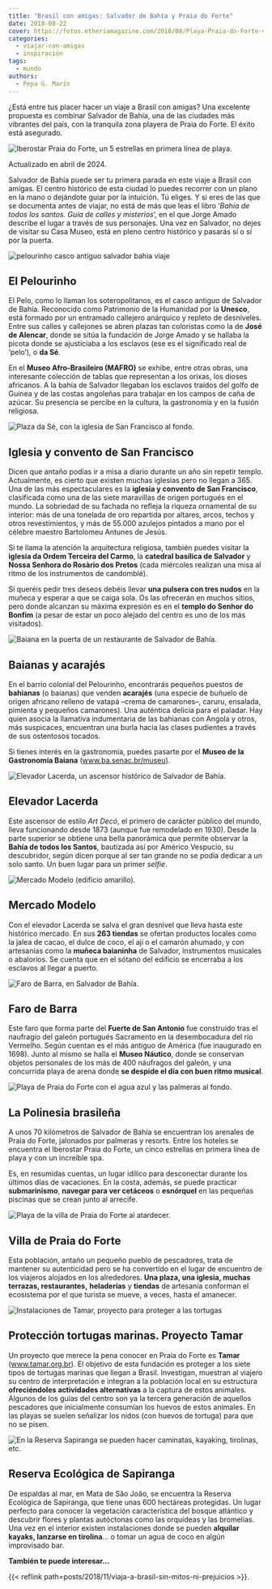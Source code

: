 ```yaml
---
title: "Brasil con amigas: Salvador de Bahía y Praia do Forte"
date: 2018-08-22
cover: https://fotos.etheriamagazine.com/2018/08/Playa-Praia-do-Forte-viaje-brasil-e1578734128487.jpg
categories: 
  - viajar-con-amigas
  - inspiración
tags: 
  - mundo
authors: 
  - Pepa G. Marín
---
```


¿Está entre tus placer hacer un viaje a Brasil con amigas? Una excelente propuesta es 
combinar Salvador de Bahía, una de las ciudades más vibrantes del país, con la tranquila 
zona playera de Praia do Forte. El éxito está asegurado. 

![Iberostar Praia do Forte, un 5 estrellas en primera línea de playa.](https://fotos.etheriamagazine.com/2018/08/IBEROSTAR-Praia-do-Forte-e1578733585570.jpg "Piscina del Iberostar Praia do Forte.")

Actualizado en abril de 2024. 

Salvador de Bahía puede ser tu primera parada en este viaje a Brasil con amigas. El 
centro histórico de esta ciudad lo puedes recorrer con un plano en la mano o dejándote 
guiar por la intuición. Tú eliges. Y si eres de las que se documenta antes de viajar, no 
está de más que leas el libro ‘_Bahía de todos los santos. Guía de calles y misterios_’, 
en el que Jorge Amado describe el lugar a través de sus personajes. Una vez en Salvador, 
no dejes de visitar su Casa Museo, está en pleno centro histórico y pasarás sí o sí por 
la puerta. 

![pelourinho casco antiguo salvador bahia viaje](https://fotos.etheriamagazine.com/2018/08/Pelourinho-Salvador-Bahia-viaje-Brasil-e1578733629218.jpg "Pelourinho de Salvador de Bahía. ©PG")

## El Pelourinho

El Pelo, como lo llaman los soteropolitanos, es el casco antiguo de Salvador de Bahía. 
Reconocido como Patrimonio de la Humanidad por la **Unesco**, está formado por un 
entramado callejero anárquico y repleto de desniveles. Entre sus calles y callejones se 
abren plazas tan coloristas como la de **José de Alencar**, donde se sitúa la fundación 
de Jorge Amado y se hallaba la picota donde se ajusticiaba a los esclavos (ese es el 
significado real de ‘pelo’), o **da Sé**. 

En el **Museo Afro-Brasileiro (MAFRO)** se exhibe, entre otras obras, una interesante 
colección de tablas que representan a los orixas, los dioses africanos. A la bahía de 
Salvador llegaban los esclavos traídos del golfo de Guinea y de las costas angoleñas 
para trabajar en los campos de caña de azúcar. Su presencia se percibe en la cultura, la 
gastronomía y en la fusión religiosa. 

![Plaza da Sé, con la iglesia de San Francisco al fondo.](https://fotos.etheriamagazine.com/2018/08/iglesia-salvador-bahia-viaje-brasil.jpg "Plaza da Sé, con la iglesia de San Francisco al fondo. ©PG")

## Iglesia y convento de San Francisco

Dicen que antaño podías ir a misa a diario durante un año sin repetir templo. 
Actualmente, es cierto que existen muchas iglesias pero no llegan a 365. Una de las más 
espectaculares es la **iglesia y convento de San Francisco**, clasificada como una de 
las siete maravillas de origen portugués en el mundo. La sobriedad de su fachada no 
refleja la riqueza ornamental de su interior: más de una tonelada de oro repartida por 
altares, arcos, techos y otros revestimientos, y más de 55.000 azulejos pintados a mano 
por el célebre maestro Bartolomeu Antunes de Jesús. 

Si te llama la atención la arquitectura religiosa, también puedes visitar la **iglesia 
da Ordem Terceira del Carmo**, la **catedral basílica de Salvador** y **Nossa Senhora do 
Rosàrio dos Pretos** (cada miércoles realizan una misa al ritmo de los instrumentos de 
candomblé). 

Si queréis pedir tres deseos debéis llevar **una pulsera con tres nudos** en la muñeca y 
esperar a que se caiga sola. Os las ofrecerán en muchos sitios, pero donde alcanzan su 
máxima expresión es en el **templo do Senhor do Bonfim** (a pesar de estar un poco 
alejado del centro es uno de los más visitados). 

![Baiana en la puerta de un restaurante de Salvador de Bahía.](https://fotos.etheriamagazine.com/2018/08/Baiana-Pelourinho-Salvador.jpg "Baiana en la puerta de un restaurante de Salvador de Bahía. P.G.")

## Baianas y acarajés

En el barrio colonial del Pelourinho, encontrarás pequeños puestos de **bahianas** (o 
baianas) que venden **acarajés** (una especie de buñuelo de origen africano relleno de 
vatapá –crema de camarones–, caruru, ensalada, pimienta y pequeños camarones). Una 
auténtica delicia para el paladar. Hay quien asocia la llamativa indumentaria de las 
bahianas con Angola y otros, más suspicaces, encuentran una burla hacia las clases 
pudientes a través de sus ostentosos tocados. 

Si tienes interés en la gastronomía, puedes pasarte por el **Museo de la Gastronomía 
Baiana** (www.ba.senac.br/museu). 

![Elevador Lacerda, un ascensor histórico de Salvador de Bahía.](https://fotos.etheriamagazine.com/2018/08/Elevador-Lacerda-Salvador-viaje-brasil-e1578733757112.jpg "Elevador Lacerda, un ascensor histórico de Salvador de Bahía. ©PG")

## Elevador Lacerda

Este ascensor de estilo _Art Decó_, el primero de carácter público del mundo, lleva 
funcionando desde 1873 (aunque fue remodelado en 1930). Desde la parte superior se 
obtiene una bella panorámica que permite observar la **Bahía de todos los Santos**, 
bautizada así por Américo Vespucio, su descubridor, según dicen porque al ser tan grande 
no se podía dedicar a un solo santo. Un buen lugar para un primer _selfie_. 

![Mercado Modelo (edificio amarillo).](https://fotos.etheriamagazine.com/2018/08/Mercado-modelo-salvador-bahia-brasil-e1578733790451.jpg "Mercado Modelo (edificio amarillo). ©PG")

## Mercado Modelo

Con el elevador Lacerda se salva el gran desnivel que lleva hasta este histórico 
mercado. En sus **263 tiendas** se ofertan productos locales como la jalea de cacao, el 
dulce de coco, el ají o el camarón ahumado, y con artesanías como la **muñeca 
baianinha** de Salvador, instrumentos musicales o abalorios. Se cuenta que en el sótano 
del edificio se encerraba a los esclavos al llegar a puerto. 

![Faro de Barra, en Salvador de Bahía.](https://fotos.etheriamagazine.com/2018/08/Faro-de-Barra-Salvador-viaje-brasil-e1578733813990.jpg "Faro de Barra, en Salvador de Bahía. ©PG")

## Faro de Barra

Este faro que forma parte del **Fuerte de San Antonio** fue construido tras el naufragio 
del galeón portugués Sacramento en la desembocadura del río Vermelho. Según cuentan es 
el más antiguo de América (fue inaugurado en 1698). Junto al mismo se halla el **Museo 
Náutico**, donde se conservan objetos personales de los más de 400 náufragos del galeón, 
y una concurrida playa de arena donde **se despide el día con buen ritmo musical**. 

![Playa de Praia do Forte con el agua azul y las palmeras al fondo.](https://fotos.etheriamagazine.com/2018/08/Playa-Praia-do-Forte-viaje-brasil-e1578734128487.jpg "Playa de Praia do Forte. ©PG")

## La Polinesia brasileña

A unos 70 kilómetros de Salvador de Bahía se encuentran los arenales de Praia do Forte, 
jalonados por palmeras y resorts. Entre los hoteles se encuentra el Iberostar Praia do 
Forte, un cinco estrellas en primera línea de playa y con un increíble spa. 

Es, en resumidas cuentas, un lugar idílico para desconectar durante los últimos días de 
vacaciones. En la costa, además, se puede practicar **submarinismo**, **navegar para ver 
cetáceos** o **esnórquel** en las pequeñas piscinas que se crean junto al arrecife. 

![Playa de la villa de Praia do Forte al atardecer.](https://fotos.etheriamagazine.com/2018/08/Villa-de-Praia-do-forte-viaje-brasil-e1578733859285.jpg "Playa de la villa de Praia do Forte. ©PG")

## Villa de Praia do Forte

Esta población, antaño un pequeño pueblo de pescadores, trata de mantener su 
autenticidad pero se ha convertido en el lugar de encuentro de los viajeros alojados en 
los alrededores. **Una plaza, una iglesia, muchas terrazas, restaurantes,** 
**heladerías** y **tiendas** de artesanía conforman el ecosistema por el que turista se 
mueve, a veces, hasta el amanecer. 

![Instalaciones de Tamar, proyecto para proteger a las tortugas](https://fotos.etheriamagazine.com/2018/08/TAMAR-Praia-do-Forte-viaje-brasil-e1578733885277.jpg "Instalaciones de Tamar. ©PG")

## Protección tortugas marinas. Proyecto Tamar

Un proyecto que merece la pena conocer en Praia do Forte es **Tamar** 
(www.tamar.org.br). El objetivo de esta fundación es proteger a los siete tipos de 
tortugas marinas que llegan a Brasil. Investigan, muestran al viajero su centro de 
interpretación e integran a la población local en su estructura **ofreciéndoles 
actividades alternativas** a la captura de estos animales. Algunos de los guías del 
centro son ya la tercera generación de aquellos pescadores que inicialmente consumían 
los huevos de estos animales. En las playas se suelen señalizar los nidos (con huevos de 
tortuga) para que no se pisen. 

![En la Reserva Sapiranga se pueden hacer caminatas, kayaking, tirolinas, etc.](https://fotos.etheriamagazine.com/2018/08/Reserva-Praia-do-Forte-viaje-brasil-e1578733907827.jpg "En la Reserva Sapiranga se pueden hacer caminatas, kayaking, tirolinas, etc. © PG")

## Reserva Ecológica de Sapiranga

De espaldas al mar, en Mata de Sâo Joâo, se encuentra la Reserva Ecológica de Sapiranga, 
que tiene unas 600 hectáreas protegidas. Un lugar perfecto para conocer la vegetación 
característica del bosque atlántico y descubrir flores y plantas autóctonas como las 
orquídeas y las bromelias. Una vez en el interior existen instalaciones donde se pueden 
**alquilar kayaks, lanzarse en tirolina**... o tomar un agua de coco en algún 
improvisado bar. 

**También te puede interesar...** 

{{< reflink path=posts/2018/11/viaja-a-brasil-sin-mitos-ni-prejuicios >}}.
